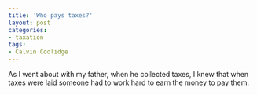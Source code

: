 ```yaml
---
title: 'Who pays taxes?'
layout: post
categories:
- taxation
tags:
- Calvin Coolidge
---
```


As I went about with my father, when he collected taxes, I knew that when taxes were laid someone had to work hard to earn the money to pay them.